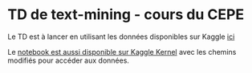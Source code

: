 # TD de text-mining - cours du CEPE

Le TD est à lancer en utilisant les données disponibles sur Kaggle [ici](https://www.kaggle.com/arifelk/french-press-articles)

Le [notebook est aussi disponible sur Kaggle Kernel](https://www.kaggle.com/arifelk/td-text-mining) avec les chemins modifiés pour accéder aux données.

